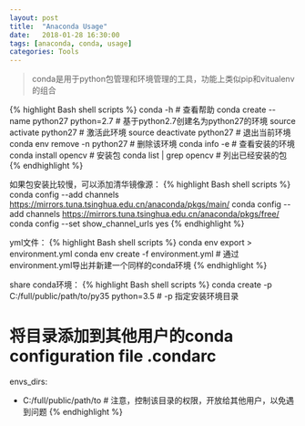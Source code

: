 ```yaml
---
layout: post
title:  "Anaconda Usage"
date:   2018-01-28 16:30:00
tags: [anaconda, conda, usage]
categories: Tools
---
```


> conda是用于python包管理和环境管理的工具，功能上类似pip和vitualenv的组合

{% highlight Bash shell scripts %}
conda -h   # 查看帮助
conda create --name python27 python=2.7  # 基于python2.7创建名为python27的环境
source activate python27      # 激活此环境
source deactivate python27    # 退出当前环境
conda env remove -n python27  # 删除该环境
conda info -e                 # 查看安装的环境
conda install opencv          # 安装包
conda list | grep opencv      # 列出已经安装的包
{% endhighlight %}

如果包安装比较慢，可以添加清华镜像源：
{% highlight Bash shell scripts %}
conda config --add channels https://mirrors.tuna.tsinghua.edu.cn/anaconda/pkgs/main/
conda config --add channels https://mirrors.tuna.tsinghua.edu.cn/anaconda/pkgs/free/
conda config --set show_channel_urls yes
{% endhighlight %}

yml文件：
{% highlight Bash shell scripts %}
conda env export > environment.yml
conda env create -f environment.yml  # 通过environment.yml导出并新建一个同样的conda环境
{% endhighlight %}

share conda环境：
{% highlight Bash shell scripts %}
conda create -p C:/full/public/path/to/py35 python=3.5  # -p 指定安装环境目录
# 将目录添加到其他用户的conda configuration file .condarc
envs_dirs:
  - C:/full/public/path/to  # 注意，控制该目录的权限，开放给其他用户，以免遇到问题
{% endhighlight %}
